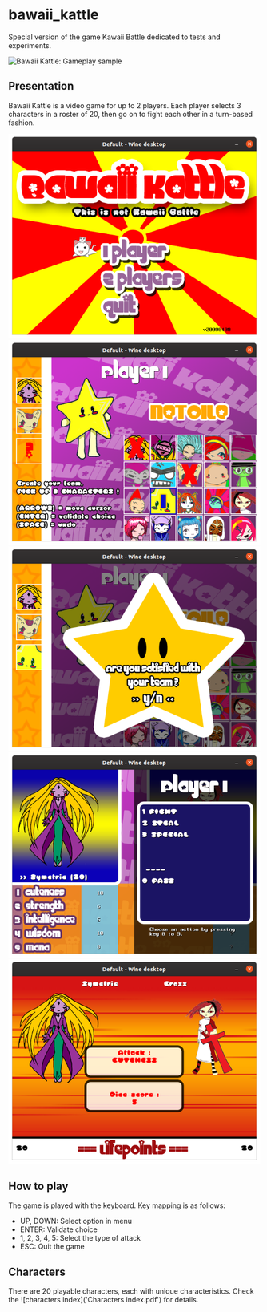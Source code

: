 # bawaii_kattle
Special version of the game Kawaii Battle dedicated to tests and experiments.

![Bawaii Kattle: Gameplay sample](bk.gif)

## Presentation
Bawaii Kattle is a video game for up to 2 players. Each player selects 3 characters in a roster of 20, then go on to fight each other in a turn-based fashion.

![Bawaii Kattle: Title screen](bk01.png)
![Bawaii Kattle: Roster](bk02.png)
![Bawaii Kattle: Team validation](bk03.png)
![Bawaii Kattle: Select action](bk04.png)
![Bawaii Kattle: Battle screen](bk05.png)

## How to play
The game is played with the keyboard. Key mapping is as follows:

- UP, DOWN: Select option in menu
- ENTER: Validate choice
- 1, 2, 3, 4, 5: Select the type of attack
- ESC: Quit the game

## Characters
There are 20 playable characters, each with unique characteristics.
Check the ![characters index]('Characters index.pdf') for details.
